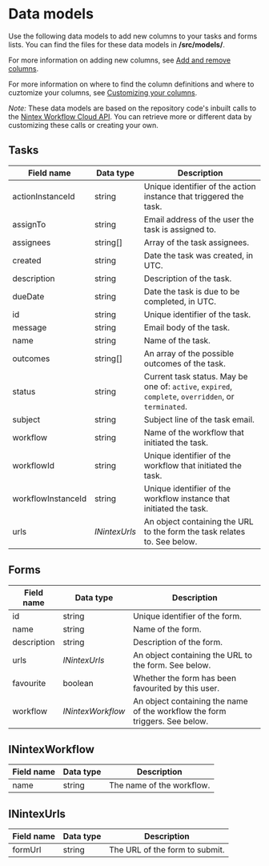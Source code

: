 # Data models

Use the following data models to add new columns to your tasks and forms lists. You can find the files for these data models in **/src/models/**.

For more information on adding new columns, see [Add and remove columns](./columnsAddRemove.md).

For more information on where to find the column definitions and where to cuztomize your columns, see [Customizing your columns](./customize.md).

_Note:_ These data models are based on the repository code's inbuilt calls to the [Nintex Workflow Cloud API](https://developer.nintex.com).
You can retrieve more or different data by customizing these calls or creating your own.

## Tasks
|Field name | Data type | Description|
|-----------|-----------|------------|
|actionInstanceId | string|Unique identifier of the action instance that triggered the task.|
|assignTo | string|Email address of the user the task is assigned to.|
|assignees | string[]|Array of the task assignees.|
|created | string|Date the task was created, in UTC.|
|description | string|Description of the task.|
|dueDate | string|Date the task is due to be completed, in UTC.|
|id| string|Unique identifier of the task.|
|message | string|Email body of the task.|
|name | string|Name of the task.|
|outcomes | string[]|An array of the possible outcomes of the task.|
|status | string|Current task status. May be one of: `active`, `expired`, `complete`, `overridden`, or `terminated`.|
|subject | string|Subject line of the task email.|
|workflow | string|Name of the workflow that initiated the task.|
|workflowId | string|Unique identifier of the workflow that initiated the task.|
|workflowInstanceId | string|Unique identifier of the workflow instance that initiated the task.|
|urls | _INintexUrls_|An object containing the URL to the form the task relates to. See below.|

## Forms
|Field name | Data type | Description|
|-----------|-----------|------------|
|id| string| Unique identifier of the form.|
|name | string| Name of the form.|
|description | string| Description of the form. |
|urls | _INintexUrls_| An object containing the URL to the form. See below.|
|favourite | boolean| Whether the form has been favourited by this user.|
|workflow  | _INintexWorkflow_| An object containing the name of the workflow the form triggers. See below.|

## INintexWorkflow
|Field name | Data type | Description|
|-----------|-----------|------------|
|name | string| The name of the workflow.|

## INintexUrls
|Field name | Data type | Description|
|-----------|-----------|------------|
|formUrl | string| The URL of the form to submit.|
